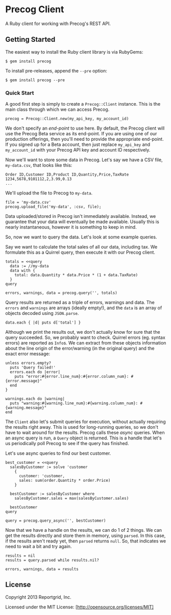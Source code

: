 Precog Client
=============

A Ruby client for working with Precog's REST API.

Getting Started
---------------

The easiest way to install the Ruby client library is via RubyGems:

    $ gem install precog
    
To install pre-releases, append the `--pre` option:

    $ gem install precog --pre

### Quick Start

A good first step is simply to create a `Precog::Client` instance. This is the main
class through which we can access Precog.

    precog = Precog::Client.new(my_api_key, my_account_id)

We don't specify an *end-point* to use here. By default, the Precog client
will use the Precog Beta service as its end-point. If you are using one of our
production offerings, then you'll need to provide the appropriate end-point.
If you signed up for a Beta account, then just replace `my_api_key` and
`my_account_id` with your Precog API key and account ID respectively.

Now we'll want to store some data in Precog. Let's say we have a CSV file,
`my-data.csv`, that looks like this:

    Order ID,Customer ID,Product ID,Quantity,Price,TaxRate
    1234,5678,9101112,2,3.99,0.13
    ...

We'll upload the file to Precog to `my-data`.

    file = 'my-data.csv'
    precog.upload_file('my-data', :csv, file);

Data uploaded/stored in Precog isn't immediately available. Instead, we
guarantee that your data will eventually be made available. Usually this is
nearly instantaneous, however it is something to keep in mind.

So, now we want to query the data. Let's look at some example queries.

Say we want to calculate the total sales of all our data, including tax.
We formulate this as a Quirrel query, then execute it with our Precog client.

    totals = <<query
      data := //my-data
      data with {
        total: data.Quantity * data.Price * (1 + data.TaxRate)
      }
    query
    
    errors, warnings, data = precog.query('', totals)

Query results are returned as a triple of errors, warnings and data. The `errors`
and `warnings` are arrays (ideally empty!), and the `data` is an array of objects
decoded using `JSON.parse`.

    data.each { |d| puts d['total'] }

Although we print the results out, we don't actually know for sure that the
query succeeded. So, we probably want to check. Quirrel errors (eg. syntax
errors) are reported as `Info`s. We can extract from these objects information
about the line origin of the error/warning (in the original query) and the exact
error message:

    unless errors.empty?
	  puts 'Query failed!'
	  errors.each do |error|
	    puts "error:#{error.line_num}:#{error.column_num}: #{error.message}"
	  end
    }

    warnings.each do |warning|
      puts "warning:#{warning.line_num}:#{warning.column_num}: #{warning.message}"
    end

The `Client` also let's submit queries for execution, without actually
requiring the results right away. This is used for long-running queries, so
we don't have to wait around for the results. Precog calls these *async*
queries. When an async query is run, a `Query` object is returned. This is a
handle that let's us periodically poll Precog to see if the query has finished.

Let's use async queries to find our best customer.

    best_customer = <<query
      salesByCustomer := solve 'customer
        {
          customer: 'customer,
          sales: sum(order.Quantity * order.Price)
        }
        
      bestCustomer := salesByCustomer where
        salesByCustomer.sales = max(salesByCustomer.sales)
        
      bestCustomer
    query

    query = precog.query_async('', bestCustomer)

Now that we have a handle on the results, we can do 1 of 2 things. We can get
the results directly and store them in memory, using `parsed`. In this
case, if the results aren't ready yet, then `parsed` returns `null`. So,
that indicates we need to wait a bit and try again.

    results = nil
    results = query.parsed while results.nil?
    
    errors, warnings, data = results

License
-------

Copyright 2013 Reportgrid, Inc.

Licensed under the MIT License: [http://opensource.org/licenses/MIT]

